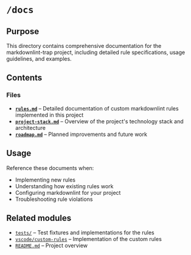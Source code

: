 # `/docs`
<!-- markdownlint-disable backtick-code-elements -->

## Purpose

This directory contains comprehensive documentation for the markdownlint-trap project, including detailed rule specifications, usage guidelines, and examples.

## Contents

### Files

* **[`rules.md`](./rules.md)** – Detailed documentation of custom markdownlint rules implemented in this project
* **[`project-stack.md`](./project-stack.md)** – Overview of the project's technology stack and architecture
* **[`roadmap.md`](./roadmap.md)** – Planned improvements and future work

## Usage

Reference these documents when:

* Implementing new rules
* Understanding how existing rules work
* Configuring markdownlint for your project
* Troubleshooting rule violations

## Related modules

* [`tests/`](../tests/) – Test fixtures and implementations for the rules
* [`vscode/custom-rules`](../.vscode/custom-rules/) – Implementation of the custom rules
* [`README.md`](../README.md) – Project overview
